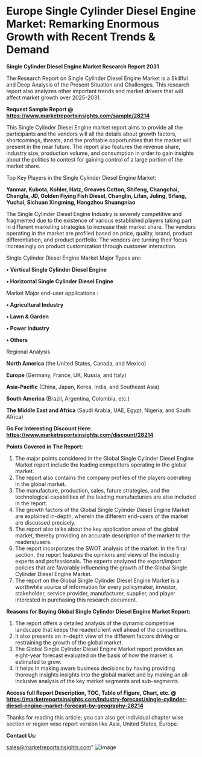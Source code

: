 # Europe Single Cylinder Diesel Engine Market: Remarking Enormous Growth with Recent Trends & Demand

<strong>Single Cylinder Diesel Engine Market Research Report 2031</strong>

The Research Report on Single Cylinder Diesel Engine Market is a Skillful and Deep Analysis of the Present Situation and Challenges. This research report also analyzes other important trends and market drivers that will affect market growth over 2025-2031.

<strong>Request Sample Report @ <a href=https://www.marketreportsinsights.com/sample/28214>https://www.marketreportsinsights.com/sample/28214</a></strong>

This Single Cylinder Diesel Engine market report aims to provide all the participants and the vendors will all the details about growth factors, shortcomings, threats, and the profitable opportunities that the market will present in the near future. The report also features the revenue share, industry size, production volume, and consumption in order to gain insights about the politics to contest for gaining control of a large portion of the market share.

Top Key Players in the Single Cylinder Diesel Engine Market:

<strong>Yanmar, Kubota, Kohler, Hatz, Greaves Cotton, Shifeng, Changchai, Changfa, JD, Golden Fiying Fish Diesel, Changlin, Lifan, Juling, Sifang, Yuchai, Sichuan Xingming, Hangzhou Shuangniao</strong>

The Single Cylinder Diesel Engine Industry is severely competitive and fragmented due to the existence of various established players taking part in different marketing strategies to increase their market share. The vendors operating in the market are profiled based on price, quality, brand, product differentiation, and product portfolio. The vendors are turning their focus increasingly on product customization through customer interaction.

Single Cylinder Diesel Engine Market Major Types are:

<strong>• Vertical Single Cylinder Diesel Engine

• Horizontal Single Cylinder Diesel Engine</strong>

Market Major end-user applications :

<strong>• Agricultural Industry

• Lawn & Garden

• Power Industry

• Others</strong>

Regional Analysis

</u><strong><b>North America</b></strong> (the United States, Canada, and Mexico)

<strong><b>Europe </b></strong>(Germany, France, UK, Russia, and Italy)

<strong><b>Asia-Pacific</b></strong> (China, Japan, Korea, India, and Southeast Asia)

<strong><b>South America</b></strong> (Brazil, Argentina, Colombia, etc.)

<strong><b>The Middle East and Africa</b></strong> (Saudi Arabia, UAE, Egypt, Nigeria, and South Africa)

<strong>Go For Interesting Discount Here: <a href=https://www.marketreportsinsights.com/discount/28214>https://www.marketreportsinsights.com/discount/28214</a></strong>

<strong>Points Covered in The Report:</strong>
<ol>
  <li>The major points considered in the Global Single Cylinder Diesel Engine Market report include the leading competitors operating in the global market.</li>
  <li>The report also contains the company profiles of the players operating in the global market.</li>
  <li>The manufacture, production, sales, future strategies, and the technological capabilities of the leading manufacturers are also included in the report.</li>
  <li>The growth factors of the Global Single Cylinder Diesel Engine Market are explained in-depth, wherein the different end-users of the market are discussed precisely.</li>
  <li>The report also talks about the key application areas of the global market, thereby providing an accurate description of the market to the readers/users.</li>
  <li>The report incorporates the SWOT analysis of the market. In the final section, the report features the opinions and views of the industry experts and professionals. The experts analyzed the export/import policies that are favorably influencing the growth of the Global Single Cylinder Diesel Engine Market.</li>
  <li>The report on the Global Single Cylinder Diesel Engine Market is a worthwhile source of information for every policymaker, investor, stakeholder, service provider, manufacturer, supplier, and player interested in purchasing this research document.</li>
</ol>
<strong>Reasons for Buying Global Single Cylinder Diesel Engine Market Report:</strong>

<ol>
  <li>The report offers a detailed analysis of the dynamic competitive landscape that keeps the reader/client well ahead of the competitors.</li>
  <li>It also presents an in-depth view of the different factors driving or restraining the growth of the global market.</li>
  <li>The Global Single Cylinder Diesel Engine Market report provides an eight-year forecast evaluated on the basis of how the market is estimated to grow.</li>
  <li>It helps in making aware business decisions by having providing thorough insights insights into the global market and by making an all-inclusive analysis of the key market segments and sub-segments.</li>
</ol>
<strong>Access full Report Description, TOC, Table of Figure, Chart, etc. @ <a href=https://marketreportsinsights.com/industry-forecast/single-cylinder-diesel-engine-market-forecast-by-geography-28214>https://marketreportsinsights.com/industry-forecast/single-cylinder-diesel-engine-market-forecast-by-geography-28214</a></strong>


Thanks for reading this article; you can also get individual chapter wise section or region wise report version like Asia, United States, Europe.

<strong>Contact Us:</strong>

sales@marketreportsinsights.com"
![image](https://github.com/user-attachments/assets/860dba69-7d25-49ba-bd36-17ac8ace89ef)
